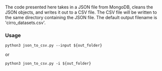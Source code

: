 The code presented here takes in a JSON file from MongoDB, cleans the JSON objects, and writes it out to a CSV file. The CSV file will be written to the same directory containing the JSON file. The default output filename is 'cirro_datasets.csv'.

### Usage

```
python3 json_to_csv.py --input ${out_folder}
```

or 

```
python3 json_to_csv.py -i ${out_folder}
```